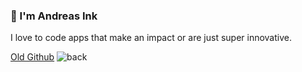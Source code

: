 ### 👋 I'm Andreas Ink

I love to code apps that make an impact or are just super innovative.

<a href="https://github.com/AndreasInk2">Old Github</a>
![back](https://user-images.githubusercontent.com/67549402/130129323-a6dab73d-f85f-4b9f-ba32-415d1447f852.png)


